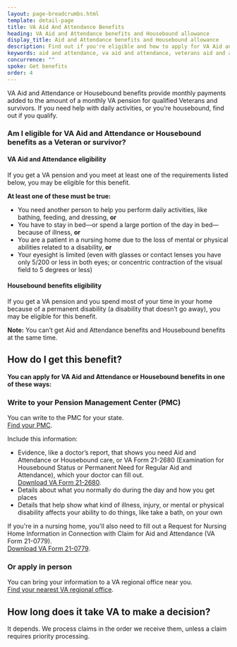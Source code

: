 ```yaml
---
layout: page-breadcrumbs.html
template: detail-page
title: VA Aid And Attendance Benefits
heading: VA Aid and Attendance benefits and Housebound allowance
display_title: Aid and Attendance benefits and Housebound allowance
description: Find out if you're eligible and how to apply for VA Aid and Attendance or Housebound benefits for Veterans and surviving spouses. You may qualify if you receive a VA pension and need help with daily activities or if you spend most of your time in your home because of a permanent disability.
keywords: aid and attendance, va aid and attendance, veterans aid and attendance 
concurrence: ""
spoke: Get benefits
order: 4
---
```


<div class="va-introtext">

VA Aid and Attendance or Housebound benefits provide monthly payments added to the amount of a monthly VA pension for qualified Veterans and survivors. If you need help with daily activities, or you’re housebound, find out if you qualify.

</div>

<div class="feature" markdown=“1”>

### Am I eligible for VA Aid and Attendance or Housebound benefits as a Veteran or survivor?

#### VA Aid and Attendance eligibility

If you get a VA pension and you meet at least one of the requirements listed below, you may be eligible for this benefit.

**At least one of these must be true:**

- You need another person to help you perform daily activities, like bathing, feeding, and dressing, **or**
- You have to stay in bed—or spend a large portion of the day in bed—because of illness, **or**
- You are a patient in a nursing home due to the loss of mental or physical abilities related to a disability, **or**
- Your eyesight is limited (even with glasses or contact lenses you have only 5/200 or less in both eyes; or concentric contraction of the visual field to 5 degrees or less)

#### Housebound benefits eligibility

If you get a VA pension and you spend most of your time in your home because of a permanent disability (a disability that doesn’t go away), you may be eligible for this benefit.

**Note:** You can’t get Aid and Attendance benefits and Housebound benefits at the same time.

</div>

## How do I get this benefit?

**You can apply for VA Aid and Attendance or Housebound benefits in one of these ways:**

### Write to your Pension Management Center (PMC)

You can write to the PMC for your state. <br>
[Find your PMC](/pension/pension-management-centers/).

Include this information:
- Evidence, like a doctor’s report, that shows you need Aid and Attendance or Housebound care, or VA Form 21-2680  (Examination for Housebound Status or Permanent Need for Regular Aid and Attendance), which your doctor can fill out. <br>
[Download VA Form 21-2680](https://www.vba.va.gov/pubs/forms/VBA-21-2680-ARE.pdf).
- Details about what you normally do during the day and how you get places
- Details that help show what kind of illness, injury, or mental or physical disability affects your ability to do things, like take a bath, on your own

If you're in a nursing home, you'll also need to fill out a Request for Nursing Home Information in Connection with Claim for Aid and Attendance (VA Form 21-0779). <br>
[Download VA Form 21-0779](https://www.vba.va.gov/pubs/forms/VBA-21-0779-ARE.pdf).<br>

### Or apply in person

You can bring your information to a VA regional office near you. <br>
[Find your nearest VA regional office](/find-locations/?facilityType=benefits).

## How long does it take VA to make a decision?

It depends. We process claims in the order we receive them, unless a claim requires priority processing.
